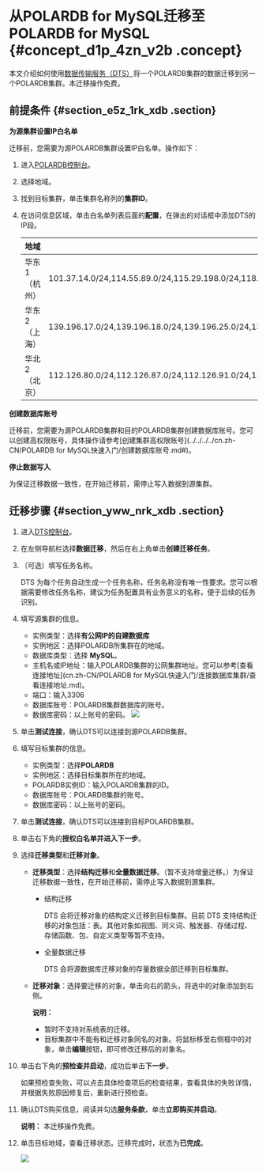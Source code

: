 # 从POLARDB for MySQL迁移至POLARDB for MySQL {#concept_d1p_4zn_v2b .concept}

本文介绍如何使用[数据传输服务（DTS）](https://help.aliyun.com/document_detail/26592.html)将一个POLARDB集群的数据迁移到另一个POLARDB集群。本迁移操作免费。

## 前提条件 {#section_e5z_1rk_xdb .section}

**为源集群设置IP白名单**

迁移前，您需要为源POLARDB集群设置IP白名单。操作如下：

1.  进入[POLARDB控制台](https://polardb.console.aliyun.com/)。
2.  选择地域。
3.  找到目标集群，单击集群名称列的**集群ID**。
4.  在访问信息区域，单击白名单列表后面的**配置**，在弹出的对话框中添加DTS的IP段。

    |地域|需要添加到POLARDB白名单的IP段|
    |--|-------------------|
    |华东1（杭州）|101.37.14.0/24,114.55.89.0/24,115.29.198.0/24,118.178.120.0/24,118.178.121.0/24,120.26.106.0/24,120.26.116.0/24,120.26.117.0/24,120.26.118.0/24,120.55.192.0/24,120.55.193.0/24,120.55.194.0/24,120.55.241.0/24,121.40.125.0/24,121.196.246.0/24,101.37.12.0/24,101.37.13.0/24,101.37.15.0/24,101.37.25.0/24,47.96.39.0/24,118.31.184.0/24,118.31.165.0/24,118.31.246.0/24,120.55.12.0/24,47.97.7.0/24,120.55.129.0/24|
    |华东2（上海）|139.196.17.0/24,139.196.18.0/24,139.196.25.0/24,139.196.27.0/24,139.196.154.0/24,139.196.116.0/24,139.196.254.0/24,139.196.166.0/24,106.14.46.0/24,106.14.37.0/24,106.14.36.0/24,106.15.250.0/24,101.132.248.0/24,47.100.95.0/24,120.55.129.0/24|
    |华北2（北京）|112.126.80.0/24,112.126.87.0/24,112.126.91.0/24,112.126.92.0/24,123.56.108.0/24,123.56.120.0/24,123.56.137.0/24,123.56.148.0/24,123.56.164.0/24,123.57.48.0/24,182.92.153.0/24,182.92.186.0/24,101.200.174.0/24,101.200.160.0/24,101.200.176.0/24,47.94.36.0/24,47.94.47.0/24,101.201.214.0/24,101.201.82.0/24,120.55.129.0/24|


**创建数据库账号**

迁移前，您需要为源POLARDB集群和目的POLARDB集群创建数据库账号。您可以创建高权限账号，具体操作请参考[创建集群高权限账号](../../../../cn.zh-CN/POLARDB for MySQL快速入门/创建数据库账号.md#)。

**停止数据写入**

为保证迁移数据一致性，在开始迁移前，需停止写入数据到源集群。

## 迁移步骤 {#section_yww_nrk_xdb .section}

1.  进入[DTS控制台](https://dts.console.aliyun.com/)。
2.  在左侧导航栏选择**数据迁移**，然后在右上角单击**创建迁移任务**。
3.  （可选）填写任务名称。

    DTS 为每个任务自动生成一个任务名称，任务名称没有唯一性要求。您可以根据需要修改任务名称，建议为任务配置具有业务意义的名称，便于后续的任务识别。

4.  填写源集群的信息。

    -   实例类型：选择**有公网IP的自建数据库**
    -   实例地区：选择POLARDB所集群在的地域。
    -   数据库类型：选择 **MySQL**。
    -   主机名或IP地址：输入POLARDB集群的公网集群地址。您可以参考[查看连接地址](cn.zh-CN/POLARDB for MySQL快速入门/连接数据库集群/查看连接地址.md)。
    -   端口：输入3306
    -   数据库账号：POLARDB集群数据库的账号。
    -   数据库密码：以上账号的密码。
    ![](http://static-aliyun-doc.oss-cn-hangzhou.aliyuncs.com/assets/img/17772/15585104649778_zh-CN.png)

5.  单击**测试连接**，确认DTS可以连接到源POLARDB集群。
6.  填写目标集群的信息。
    -   实例类型：选择**POLARDB**
    -   实例地区：选择目标集群所在的地域。
    -   POLARDB实例ID：输入POLARDB集群的ID。
    -   数据库账号：POLARDB集群的账号。
    -   数据库密码：以上账号的密码。
7.  单击**测试连接**，确认DTS可以连接到目标POLARDB集群。
8.  单击右下角的**授权白名单并进入下一步**。
9.  选择**迁移类型**和**迁移对象**。
    -   **迁移类型**：选择**结构迁移**和**全量数据迁移**。（暂不支持增量迁移。）为保证迁移数据一致性，在开始迁移前，需停止写入数据到源集群。
        -   结构迁移

            DTS 会将迁移对象的结构定义迁移到目标集群。目前 DTS 支持结构迁移的对象包括：表。其他对象如视图、同义词、触发器、存储过程、存储函数、包、自定义类型等暂不支持。

        -   全量数据迁移

            DTS 会将源数据库迁移对象的存量数据全部迁移到目标集群。

    -   **迁移对象**：选择要迁移的对象，单击向右的箭头，将选中的对象添加到右侧。

        **说明：** 

        -   暂时不支持对系统表的迁移。
        -   目标集群中不能有和迁移对象同名的对象。将鼠标移至右侧框中的对象，单击**编辑**按钮，即可修改迁移后的对象名。
10. 单击右下角的**预检查并启动**，成功后单击**下一步**。

    如果预检查失败，可以点击具体检查项后的检查结果，查看具体的失败详情，并根据失败原因修复后，重新进行预检查。

11. 确认DTS购买信息，阅读并勾选**服务条款**，单击**立即购买并启动**。

    **说明：** 本迁移操作免费。

12. 单击目标地域，查看迁移状态。迁移完成时，状态为**已完成**。

    ![](http://static-aliyun-doc.oss-cn-hangzhou.aliyuncs.com/assets/img/17772/15585104649779_zh-CN.png)


